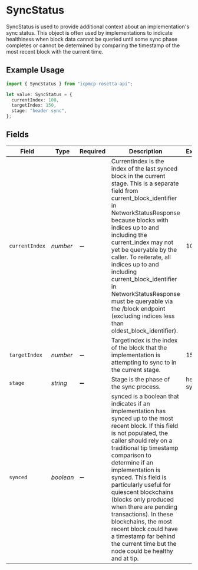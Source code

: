 # SyncStatus

SyncStatus is used to provide additional context about an implementation's sync status. This object is often used by implementations to indicate healthiness when block data cannot be queried until some sync phase completes or cannot be determined by comparing the timestamp of the most recent block with the current time.

## Example Usage

```typescript
import { SyncStatus } from "icpmcp-rosetta-api";

let value: SyncStatus = {
  currentIndex: 100,
  targetIndex: 150,
  stage: "header sync",
};
```

## Fields

| Field                                                                                                                                                                                                                                                                                                                                                                                                                                                                                                          | Type                                                                                                                                                                                                                                                                                                                                                                                                                                                                                                           | Required                                                                                                                                                                                                                                                                                                                                                                                                                                                                                                       | Description                                                                                                                                                                                                                                                                                                                                                                                                                                                                                                    | Example                                                                                                                                                                                                                                                                                                                                                                                                                                                                                                        |
| -------------------------------------------------------------------------------------------------------------------------------------------------------------------------------------------------------------------------------------------------------------------------------------------------------------------------------------------------------------------------------------------------------------------------------------------------------------------------------------------------------------- | -------------------------------------------------------------------------------------------------------------------------------------------------------------------------------------------------------------------------------------------------------------------------------------------------------------------------------------------------------------------------------------------------------------------------------------------------------------------------------------------------------------- | -------------------------------------------------------------------------------------------------------------------------------------------------------------------------------------------------------------------------------------------------------------------------------------------------------------------------------------------------------------------------------------------------------------------------------------------------------------------------------------------------------------- | -------------------------------------------------------------------------------------------------------------------------------------------------------------------------------------------------------------------------------------------------------------------------------------------------------------------------------------------------------------------------------------------------------------------------------------------------------------------------------------------------------------- | -------------------------------------------------------------------------------------------------------------------------------------------------------------------------------------------------------------------------------------------------------------------------------------------------------------------------------------------------------------------------------------------------------------------------------------------------------------------------------------------------------------- |
| `currentIndex`                                                                                                                                                                                                                                                                                                                                                                                                                                                                                                 | *number*                                                                                                                                                                                                                                                                                                                                                                                                                                                                                                       | :heavy_minus_sign:                                                                                                                                                                                                                                                                                                                                                                                                                                                                                             | CurrentIndex is the index of the last synced block in the current stage. This is a separate field from current_block_identifier in NetworkStatusResponse because blocks with indices up to and including the current_index may not yet be queryable by the caller. To reiterate, all indices up to and including current_block_identifier in NetworkStatusResponse must be queryable via the /block endpoint (excluding indices less than oldest_block_identifier).                                            | 100                                                                                                                                                                                                                                                                                                                                                                                                                                                                                                            |
| `targetIndex`                                                                                                                                                                                                                                                                                                                                                                                                                                                                                                  | *number*                                                                                                                                                                                                                                                                                                                                                                                                                                                                                                       | :heavy_minus_sign:                                                                                                                                                                                                                                                                                                                                                                                                                                                                                             | TargetIndex is the index of the block that the implementation is attempting to sync to in the current stage.                                                                                                                                                                                                                                                                                                                                                                                                   | 150                                                                                                                                                                                                                                                                                                                                                                                                                                                                                                            |
| `stage`                                                                                                                                                                                                                                                                                                                                                                                                                                                                                                        | *string*                                                                                                                                                                                                                                                                                                                                                                                                                                                                                                       | :heavy_minus_sign:                                                                                                                                                                                                                                                                                                                                                                                                                                                                                             | Stage is the phase of the sync process.                                                                                                                                                                                                                                                                                                                                                                                                                                                                        | header sync                                                                                                                                                                                                                                                                                                                                                                                                                                                                                                    |
| `synced`                                                                                                                                                                                                                                                                                                                                                                                                                                                                                                       | *boolean*                                                                                                                                                                                                                                                                                                                                                                                                                                                                                                      | :heavy_minus_sign:                                                                                                                                                                                                                                                                                                                                                                                                                                                                                             | synced is a boolean that indicates if an implementation has synced up to the most recent block. If this field is not populated, the caller should rely on a traditional tip timestamp comparison to determine if an implementation is synced. This field is particularly useful for quiescent blockchains (blocks only produced when there are pending transactions). In these blockchains, the most recent block could have a timestamp far behind the current time but the node could be healthy and at tip. |                                                                                                                                                                                                                                                                                                                                                                                                                                                                                                                |